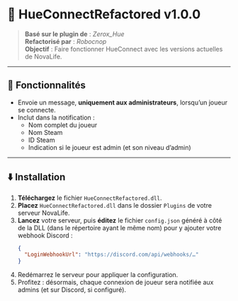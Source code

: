 # 📗 **HueConnectRefactored** v1.0.0

> **Basé sur le plugin de** : *Zerox_Hue*  
> **Refactorisé par** : *Robocnop*  
> **Objectif** : Faire fonctionner HueConnect avec les versions actuelles de NovaLife.

---

## 🔧 Fonctionnalités

- Envoie un message, **uniquement aux administrateurs**, lorsqu’un joueur se connecte.
- Inclut dans la notification :
  - Nom complet du joueur
  - Nom Steam
  - ID Steam
  - Indication si le joueur est admin (et son niveau d’admin)

---

## ⬇️ Installation

1. **Téléchargez** le fichier `HueConnectRefactored.dll`.
2. **Placez** `HueConnectRefactored.dll` dans le dossier `Plugins` de votre serveur NovaLife.
3. **Lancez** votre serveur, puis **éditez** le fichier `config.json` généré à côté de la DLL (dans le répertoire ayant le même nom) pour y ajouter votre webhook Discord :
   ```json
   {
     "LoginWebhookUrl": "https://discord.com/api/webhooks/…"
   }
4. Redémarrez le serveur pour appliquer la configuration.
5. Profitez : désormais, chaque connexion de joueur sera notifiée aux admins (et sur Discord, si configuré).
